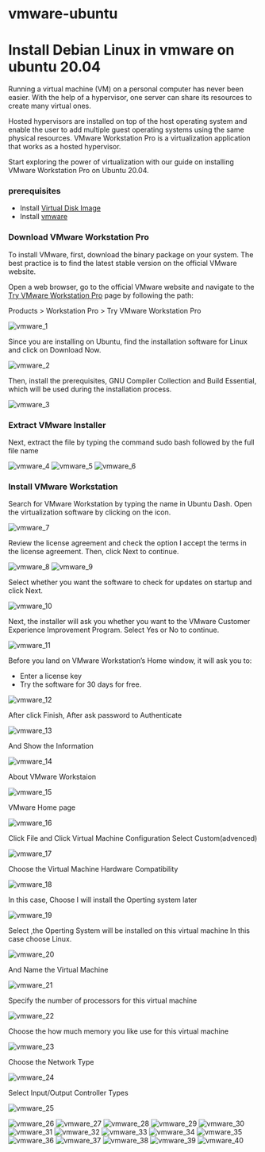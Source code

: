 # vmware-ubuntu

# Install Debian Linux in vmware on ubuntu 20.04

Running a virtual machine (VM) on a personal computer has never been easier. With the help of a hypervisor, one server can share its resources to create many virtual ones.

Hosted hypervisors are installed on top of the host operating system and enable the user to add multiple guest operating systems using the same physical resources. VMware Workstation Pro is a virtualization application that works as a hosted hypervisor.

Start exploring the power of virtualization with our guide on installing VMware Workstation Pro on Ubuntu 20.04.

### prerequisites
* Install [Virtual Disk Image](https://www.osboxes.org/vmware-images/)
* Install [vmware](https://github.com/selvaraj-kuppusamy/vmware-debian/blob/main/vmware/installation/vmware_install.sh)

### Download VMware Workstation Pro

To install VMware, first, download the binary package on your system. The best practice is to find the latest stable version on the official VMware website.

Open a web browser, go to the official VMware website and navigate to the [Try VMware Workstation Pro](https://www.vmware.com/products/workstation-pro/workstation-pro-evaluation.html) page by following the path:

Products > Workstation Pro > Try VMware Workstation Pro


![vmware_1](https://github.com/selvaraj-kuppusamy/vmware-debian/blob/main/assets/vmware_1.png)

Since you are installing on Ubuntu, find the installation software for Linux and click on Download Now.

![vmware_2](https://github.com/selvaraj-kuppusamy/vmware-debian/blob/main/assets/vmware_2.png)

Then, install the prerequisites, GNU Compiler Collection and Build Essential, which will be used during the installation process.

![vmware_3](https://github.com/selvaraj-kuppusamy/vmware-debian/blob/main/assets/vmware_3.png)

### Extract VMware Installer
Next, extract the file by typing the command sudo bash followed by the full file name

![vmware_4](https://github.com/selvaraj-kuppusamy/vmware-debian/blob/main/assets/vmware_4.png)
![vmware_5](https://github.com/selvaraj-kuppusamy/vmware-debian/blob/main/assets/vmware_5.png)
![vmware_6](https://github.com/selvaraj-kuppusamy/vmware-debian/blob/main/assets/vmware_6.png)
### Install VMware Workstation
Search for VMware Workstation by typing the name in Ubuntu Dash. Open the virtualization software by clicking on the icon.

![vmware_7](https://github.com/selvaraj-kuppusamy/vmware-debian/blob/main/assets/vmware_7.png)

Review the license agreement and check the option I accept the terms in the license agreement. Then, click Next to continue.

![vmware_8](https://github.com/selvaraj-kuppusamy/vmware-debian/blob/main/assets/vmware_8.png)
![vmware_9](https://github.com/selvaraj-kuppusamy/vmware-debian/blob/main/assets/vmware_9.png)

Select whether you want the software to check for updates on startup and click Next.

![vmware_10](https://github.com/selvaraj-kuppusamy/vmware-debian/blob/main/assets/vmware_10.png)

Next, the installer will ask you whether you want to the VMware Customer Experience Improvement Program. Select Yes or No to continue.

![vmware_11](https://github.com/selvaraj-kuppusamy/vmware-debian/blob/main/assets/vmware_11.png)

Before you land on VMware Workstation’s Home window, it will ask you to:

* Enter a license key
* Try the software for 30 days for free.

![vmware_12](https://github.com/selvaraj-kuppusamy/vmware-debian/blob/main/assets/vmware_12.png)

After click Finish, After ask password to Authenticate

![vmware_13](https://github.com/selvaraj-kuppusamy/vmware-debian/blob/main/assets/vmware_13.png)

And Show the Information

![vmware_14](https://github.com/selvaraj-kuppusamy/vmware-debian/blob/main/assets/vmware_14.png)

About VMware Workstaion

![vmware_15](https://github.com/selvaraj-kuppusamy/vmware-debian/blob/main/assets/vmware_15.png)

VMware Home page

![vmware_16](https://github.com/selvaraj-kuppusamy/vmware-debian/blob/main/assets/vmware_16.png)

Click File and Click Virtual Machine Configuration
Select Custom(advenced)

![vmware_17](https://github.com/selvaraj-kuppusamy/vmware-debian/blob/main/assets/vmware_17.png)

Choose the Virtual Machine Hardware Compatibility

![vmware_18](https://github.com/selvaraj-kuppusamy/vmware-debian/blob/main/assets/vmware_18.png)

In this case, Choose I will install the Operting system later

![vmware_19](https://github.com/selvaraj-kuppusamy/vmware-debian/blob/main/assets/vmware_19.png)

Select ,the Operting System will be installed on this virtual machine
In this case choose Linux.

![vmware_20](https://github.com/selvaraj-kuppusamy/vmware-debian/blob/main/assets/vmware_20.png)

And Name the Virtual Machine

![vmware_21](https://github.com/selvaraj-kuppusamy/vmware-debian/blob/main/assets/vmware_21.png)

Specify the number of processors for this virtual machine

![vmware_22](https://github.com/selvaraj-kuppusamy/vmware-debian/blob/main/assets/vmware_22.png)

Choose the how much memory you like use for this virtual machine 

![vmware_23](https://github.com/selvaraj-kuppusamy/vmware-debian/blob/main/assets/vmware_23.png)

Choose the Network Type

![vmware_24](https://github.com/selvaraj-kuppusamy/vmware-debian/blob/main/assets/vmware_24.png)

Select Input/Output Controller Types

![vmware_25](https://github.com/selvaraj-kuppusamy/vmware-debian/blob/main/assets/vmware_25.png)




![vmware_26](https://github.com/selvaraj-kuppusamy/vmware-debian/blob/main/assets/vmware_26.png)
![vmware_27](https://github.com/selvaraj-kuppusamy/vmware-debian/blob/main/assets/vmware_27.png)
![vmware_28](https://github.com/selvaraj-kuppusamy/vmware-debian/blob/main/assets/vmware_28.png)
![vmware_29](https://github.com/selvaraj-kuppusamy/vmware-debian/blob/main/assets/vmware_29.png)
![vmware_30](https://github.com/selvaraj-kuppusamy/vmware-debian/blob/main/assets/vmware_30.png)
![vmware_31](https://github.com/selvaraj-kuppusamy/vmware-debian/blob/main/assets/vmware_31.png)
![vmware_32](https://github.com/selvaraj-kuppusamy/vmware-debian/blob/main/assets/vmware_32.png)
![vmware_33](https://github.com/selvaraj-kuppusamy/vmware-debian/blob/main/assets/vmware_33.png)
![vmware_34](https://github.com/selvaraj-kuppusamy/vmware-debian/blob/main/assets/vmware_34.png)
![vmware_35](https://github.com/selvaraj-kuppusamy/vmware-debian/blob/main/assets/vmware_35.png)
![vmware_36](https://github.com/selvaraj-kuppusamy/vmware-debian/blob/main/assets/vmware_36.png)
![vmware_37](https://github.com/selvaraj-kuppusamy/vmware-debian/blob/main/assets/vmware_37.png)
![vmware_38](https://github.com/selvaraj-kuppusamy/vmware-debian/blob/main/assets/vmware_38.png)
![vmware_39](https://github.com/selvaraj-kuppusamy/vmware-debian/blob/main/assets/vmware_39.png)
![vmware_40](https://github.com/selvaraj-kuppusamy/vmware-debian/blob/main/assets/vmware_40.png)
